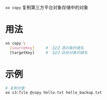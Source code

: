 `xo copy` 复制第三方平台对象存储中的对象

# 用法

```bash
xo copy \
  [sourceKey]     # 【必】源对象的键名
  [targetKey]     # 【必】目标对象的键名
```
# 示例

```bash
# 复制对象
xo s3:file @copy hello.txt hello_backup.txt
```